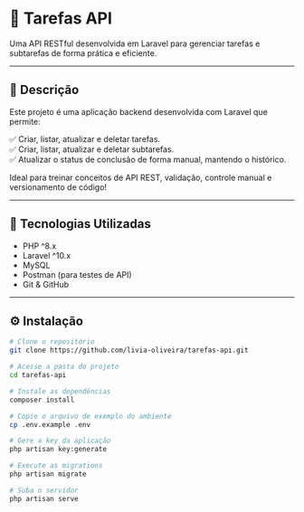 # 📌 Tarefas API

Uma API RESTful desenvolvida em Laravel para gerenciar tarefas e subtarefas de forma prática e eficiente.

---

## 📖 Descrição

Este projeto é uma aplicação backend desenvolvida com Laravel que permite:

✅ Criar, listar, atualizar e deletar tarefas.  
✅ Criar, listar, atualizar e deletar subtarefas.  
✅ Atualizar o status de conclusão de forma manual, mantendo o histórico.

Ideal para treinar conceitos de API REST, validação, controle manual e versionamento de código!

---

## 🚀 Tecnologias Utilizadas

- PHP ^8.x  
- Laravel ^10.x  
- MySQL  
- Postman (para testes de API)  
- Git & GitHub  

---

## ⚙️ Instalação

```bash
# Clone o repositório
git clone https://github.com/livia-oliveira/tarefas-api.git

# Acesse a pasta do projeto
cd tarefas-api

# Instale as dependências
composer install

# Copie o arquivo de exemplo do ambiente
cp .env.example .env

# Gere a key da aplicação
php artisan key:generate

# Execute as migrations
php artisan migrate

# Suba o servidor
php artisan serve



